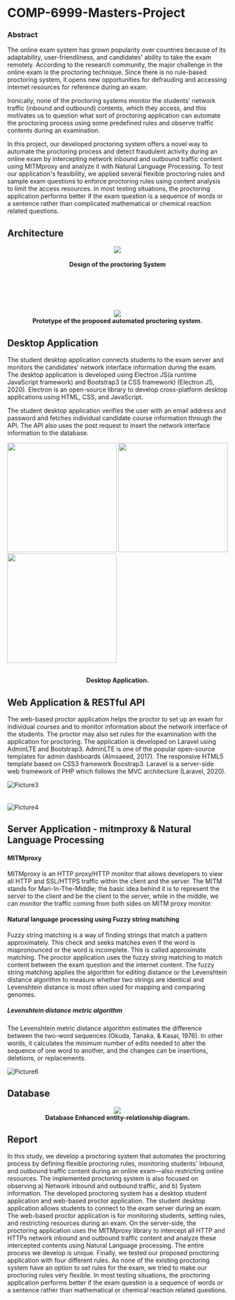 # COMP-6999-Masters-Project

### Abstract
The online exam system has grown popularity over countries because of its adaptability, user-friendliness, and candidates' ability to take the exam remotely. According to the research community, the major challenge in the online exam is the proctoring technique. Since there is no rule-based proctoring system, it opens new opportunities for defrauding and accessing internet resources for reference during an exam. 

Ironically, none of the proctoring systems monitor the students' network traffic (inbound and outbound) contents, which they access, and this motivates us to question what sort of proctoring application can automate the proctoring process using some predefined rules and observe traffic contents during an examination.

In this project, our developed proctoring system offers a novel way to automate the proctoring process and detect fraudulent activity during an online exam by intercepting network inbound and outbound traffic content using MITMproxy  and analyze it with Natural Language Processing. To test our application's feasibility, we applied several flexible proctoring rules and sample exam questions to enforce proctoring rules using content analysis to limit the access resources. In most testing situations, the proctoring application performs better if the exam question is a sequence of words or a sentence rather than complicated mathematical or chemical reaction related questions. 



## Architecture

<p align="center">
  <img src="https://user-images.githubusercontent.com/13005159/95876565-c42f2900-0d4d-11eb-9c49-e1bd4f2d6e4a.png">
  <br/><br/><b>Design of the proctoring System</b><br>
</p>


<br/>
<br/>
<br/>
<br/>
<p align="center">
  <img src="https://user-images.githubusercontent.com/13005159/95876775-fa6ca880-0d4d-11eb-8d9e-8f716bfc6c0f.png">
  <br/><b>Prototype of the proposed automated proctoring system.</b><br>
</p>



## Desktop Application 
The student desktop application connects students to the exam server and monitors the candidates' network interface information during the exam. The desktop application is developed using Electron JS(a runtime JavaScript framework) and Bootstrap3 (a CSS framework) (Electron JS, 2020). Electron is an open-source library to develop cross-platform desktop applications using HTML, CSS, and JavaScript. 

The student desktop application verifies the user with an email address and password and fetches individual candidate course information through the API. The API also uses the post request to insert the network interface information to the database. 

<img src="https://user-images.githubusercontent.com/13005159/95877008-415a9e00-0d4e-11eb-9205-a43d0c668042.png" width="250"/> <img src="https://user-images.githubusercontent.com/13005159/95877005-40c20780-0d4e-11eb-9d00-6339a7a6bcd9.png" width="250"/> <img src="https://user-images.githubusercontent.com/13005159/95877009-415a9e00-0d4e-11eb-9d88-91fd2c3b5a85.png" width="250"/> 
<p align="center">
  <br/><b>Desktop Application.</b><br>
</p>


## Web Application & RESTful API

The web-based proctor application helps the proctor to set up an exam for individual courses and to monitor information about the network interface of the students.  The proctor may also set rules for the examination with the application for proctoring.  The application is developed on Laravel using AdminLTE and Bootstrap3. AdminLTE is one of the popular open-source templates for admin dashboards (Almsaeed, 2017). The responsive HTML5 template based on CSS3 framework Boostrap3. Laravel is a server-side web framework of PHP which follows the MVC architecture (Laravel, 2020).


![Picture3](https://user-images.githubusercontent.com/13005159/95884326-871b6480-0d56-11eb-981e-4b1eba1e3ac2.png)
<br/>
<br/>
<br/>
![Picture4](https://user-images.githubusercontent.com/13005159/95884328-87b3fb00-0d56-11eb-8654-cbdc4dda3b73.png)

## Server Application - mitmproxy & Natural Language Processing

#### MITMproxy 
MITMproxy is an HTTP proxy/HTTP monitor that allows developers to view all HTTP and SSL/HTTPS traffic within the client and the server. The MITM stands for Man-In-The-Middle; the basic idea behind it is to represent the server to the client and be the client to the server, while in the middle, we can monitor the traffic coming from both sides on MITM proxy monitor.

#### Natural language processing using Fuzzy string matching
Fuzzy string matching is a way of finding strings that match a pattern approximately. This  check and seeks matches even if the word is mispronounced or the word is incomplete. This is  called  approximate matching. The proctor application uses the fuzzy string matching to match content between the exam question and the internet content. The fuzzy string matching applies the algorithm for editing distance or the Levenshtein distance algorithm to measure whether two strings are identical and Levenshtein distance is most often used for mapping and comparing genomes.

##### Levenshtein distance metric algorithm
The Levenshtein metric distance algorithm estimates the difference between the two-word sequences (Okuda, Tanaka, & Kasai, 1976). In other words, it calculates the minimum number of edits needed to alter the sequence of one word to another, and the changes can be insertions, deletions, or replacements.

![Picture6](https://user-images.githubusercontent.com/13005159/95931691-7265bd80-0da4-11eb-8dbe-05a023884d12.png)

## Database 
<p align="center">
  <img src="https://user-images.githubusercontent.com/13005159/95884421-a87c5080-0d56-11eb-8662-bcbeb47f0a12.png">
  <br/><b>Database Enhanced entity-relationship diagram.</b><br>
</p>



## Report 
In this study, we develop a proctoring system that automates the proctoring process by defining flexible proctoring rules, monitoring students' inbound, and outbound traffic content during an online exam—also restricting online resources. The implemented proctoring system is also focused on observing a) Network inbound and outbound traffic, and b) System information. The developed proctoring system has a desktop student application and web-based proctor application. The student desktop application allows students to connect to the exam server during an exam. The web-based proctor application is for monitoring students, setting rules, and restricting resources during an exam. On the server-side, the proctoring application uses the MITMproxy library to intercept all HTTP and HTTPs network inbound and outbound traffic content and analyze these intercepted contents using Natural Language processing. The entire process we develop is unique. Finally, we tested our proposed proctoring application with four different rules. As none of the existing proctoring system have an option to set rules for the exam,  we tried to make our proctoring rules very flexible. In most testing situations, the proctoring application performs better if the exam question is a sequence of words or a sentence rather than mathematical or chemical reaction related questions.